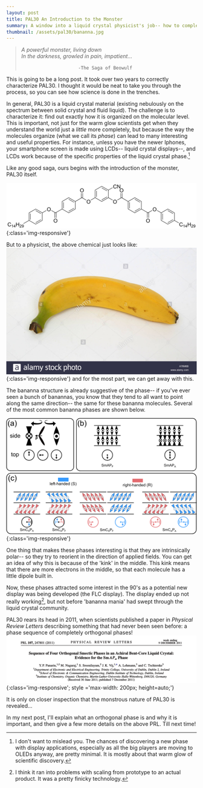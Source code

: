 ```yaml
---
layout: post
title: PAL30 An Introduction to the Monster
summary: A window into a liquid crystal physicist's job-- how to completely characterize a novel phase of matter
thumbnail: /assets/pal30/bananna.jpg
---
```

>*A powerful monster, living down<br/>
>In the darkness, growled in pain, impatient...*
>
>                          -The Saga of Beowulf

This is going to be a long post. It took over two years to correctly characterize PAL30. I thought it would be neat to take you through the process, so you can see how science is done in the trenches.

In general, PAL30 is a liquid crystal material (existing nebulously on the spectrum between solid crystal and fluid liquid). The challenge is to characterize it: find out exactly how it is organized on the molecular level. This is important, not just for the warm glow scientists get when they understand the world just a *little* more completely, but because the way the molecules organize (what we call its *phase*) can lead to many interesting and useful properties. For instance, unless
you have the newer Iphones, your smartphone screen is made using LCDs-- liquid crystal displays--, and LCDs work because of the specific properties of the liquid crystal phase.[^1] 

[^1]: I don't want to mislead you. The chances of discovering a new phase with display applications, especially as all the big players are moving to OLEDs anyway, are pretty minimal. It is mostly about that warm glow of scientific discovery.


Like any good saga, ours begins with the introduction of the monster, PAL30 itself. 

![PAL30 Chemical Structure](/assets/pal30/pal30structure.png){:class='img-responsive'}

But to a physicist, the above chemical just looks like:
![PAL30 Bananna Structure](/assets/pal30/bananna.jpg){:class='img-responsive'}
and for the most part, we can get away with this.

The bananna structure is already suggestive of the phase-- if you've ever seen a bunch of banannas, you know that they tend to all want to point along the same direction-- the same for these bananna molecules. Several of the most common bananna phases are shown below. 

![Common Bananna Phases](/assets/pal30/commonbentcores-1.png){:class='img-responsive'}

One thing that makes these phases interesting is that they are intrinsically polar-- so they try to reorient in the direction of applied fields. You can get an idea of why this is because of the 'kink' in the middle. This kink means that there are more electrons in the middle, so that each molecule has a little dipole built in.

Now, these phases attracted some interest in the 90's as a potential new display was being developed (the FLC display). The display ended up not really working[^2], but not before 'bananna mania' had swept through the liquid crystal community. 

[^2]: I think it ran into problems with scaling from prototype to an actual product. It was a pretty finicky technology.

PAL30 rears its head in 2011, when scientists published a paper in *Physical Review Letters* describing something that had never been seen before: a phase sequence of completely orthogonal phases!
![An Orthogonal Series of Phases](/assets/pal30/pal30header-1.png){:class='img-responsive'; style ='max-width: 200px; height=auto;'}


It is only on closer inspection that the monstrous nature of PAL30 is revealed...


In my next post, I'll explain what an orthogonal phase is and why it is important, and then give a few more details on the above PRL. Till next time!
